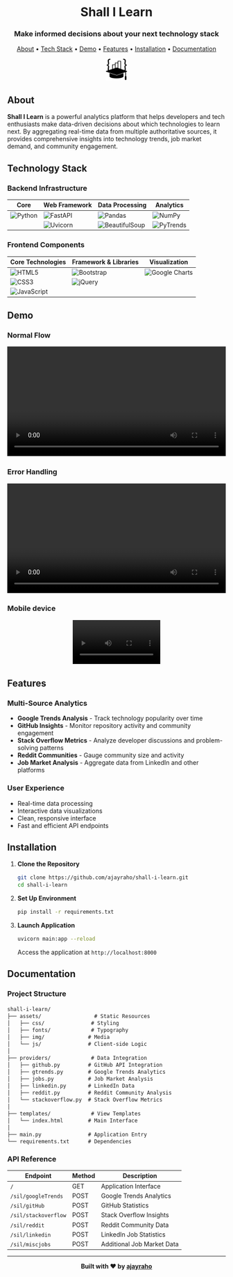<div align="center">

# Shall I Learn

### Make informed decisions about your next technology stack

[About](#about) • [Tech Stack](#technology-stack) • [Demo](#demo) • [Features](#features) • [Installation](#installation) • [Documentation](#documentation)


<img src="assets/img/sillogo.png" alt="Shall I Learn Logo" width="50"/>

</div>

## About

**Shall I Learn** is a powerful analytics platform that helps developers and tech enthusiasts make data-driven decisions about which technologies to learn next. By aggregating real-time data from multiple authoritative sources, it provides comprehensive insights into technology trends, job market demand, and community engagement.


## Technology Stack

### Backend Infrastructure
| Core | Web Framework | Data Processing | Analytics |
|------|--------------|-----------------|-----------|
| ![Python](https://img.shields.io/badge/Python-3.9+-blue?style=flat-square&logo=python) | ![FastAPI](https://img.shields.io/badge/FastAPI-modern-009688?style=flat-square&logo=fastapi) | ![Pandas](https://img.shields.io/badge/Pandas-data--frames-150458?style=flat-square&logo=pandas) | ![NumPy](https://img.shields.io/badge/NumPy-arrays-013243?style=flat-square&logo=numpy) |
| | ![Uvicorn](https://img.shields.io/badge/Uvicorn-ASGI-2C3E50?style=flat-square) | ![BeautifulSoup](https://img.shields.io/badge/BeautifulSoup4-scraping-43B02A?style=flat-square) | ![PyTrends](https://img.shields.io/badge/PyTrends-analytics-4285F4?style=flat-square) |

### Frontend Components
| Core Technologies | Framework & Libraries | Visualization |
|------------------|----------------------|---------------|
| ![HTML5](https://img.shields.io/badge/HTML5-markup-E34F26?style=flat-square&logo=html5) | ![Bootstrap](https://img.shields.io/badge/Bootstrap-UI--Framework-7952B3?style=flat-square&logo=bootstrap) | ![Google Charts](https://img.shields.io/badge/Google%20Charts-visualization-4285F4?style=flat-square&logo=google) |
| ![CSS3](https://img.shields.io/badge/CSS3-styling-1572B6?style=flat-square&logo=css3) | ![jQuery](https://img.shields.io/badge/jQuery-DOM--manipulation-0769AD?style=flat-square&logo=jquery) | |
| ![JavaScript](https://img.shields.io/badge/JavaScript-ES6-F7DF1E?style=flat-square&logo=javascript) | | |


## Demo

### Normal Flow
<div align="center">
  <video width="100%" controls src="assets/readme/demo_lg.mp4" type="video/mp4">
    Your browser does not support the video tag.
  </video>
</div>

### Error Handling
<div align="center">
  <video width="100%" controls src="assets/readme/demoerr_lg.mp4" type="video/mp4">
    Your browser does not support the video tag.
  </video>
</div>


### Mobile device
<div align="center">
  <video width="40%" controls src="assets/readme/demo_sm.mp4" type="video/mp4">
    Your browser does not support the video tag.
  </video>
</div>


## Features

### Multi-Source Analytics
- **Google Trends Analysis** - Track technology popularity over time
- **GitHub Insights** - Monitor repository activity and community engagement
- **Stack Overflow Metrics** - Analyze developer discussions and problem-solving patterns
- **Reddit Communities** - Gauge community size and activity
- **Job Market Analysis** - Aggregate data from LinkedIn and other platforms

### User Experience
- Real-time data processing
- Interactive data visualizations
- Clean, responsive interface
- Fast and efficient API endpoints

## Installation

1. **Clone the Repository**
   ```bash
   git clone https://github.com/ajayraho/shall-i-learn.git
   cd shall-i-learn
   ```

2. **Set Up Environment**
   ```bash
   pip install -r requirements.txt
   ```

3. **Launch Application**
   ```bash
   uvicorn main:app --reload
   ```

   Access the application at `http://localhost:8000`

## Documentation

### Project Structure
```
shall-i-learn/
├── assets/                 # Static Resources
│   ├── css/               # Styling
│   ├── fonts/             # Typography
│   ├── img/              # Media
│   └── js/               # Client-side Logic
│
├── providers/             # Data Integration
│   ├── github.py         # GitHub API Integration
│   ├── gtrends.py        # Google Trends Analytics
│   ├── jobs.py           # Job Market Analysis
│   ├── linkedin.py       # LinkedIn Data
│   ├── reddit.py         # Reddit Community Analysis
│   └── stackoverflow.py  # Stack Overflow Metrics
│
├── templates/             # View Templates
│   └── index.html        # Main Interface
│
├── main.py               # Application Entry
└── requirements.txt      # Dependencies
```

### API Reference

| Endpoint | Method | Description |
|----------|--------|-------------|
| `/` | GET | Application Interface |
| `/sil/googleTrends` | POST | Google Trends Analytics |
| `/sil/gitHub` | POST | GitHub Statistics |
| `/sil/stackoverflow` | POST | Stack Overflow Insights |
| `/sil/reddit` | POST | Reddit Community Data |
| `/sil/linkedin` | POST | LinkedIn Job Statistics |
| `/sil/miscjobs` | POST | Additional Job Market Data |

---

<div align="center">

**Built with ❤️ by [ajayraho](https://github.com/ajayraho)**

</div>
